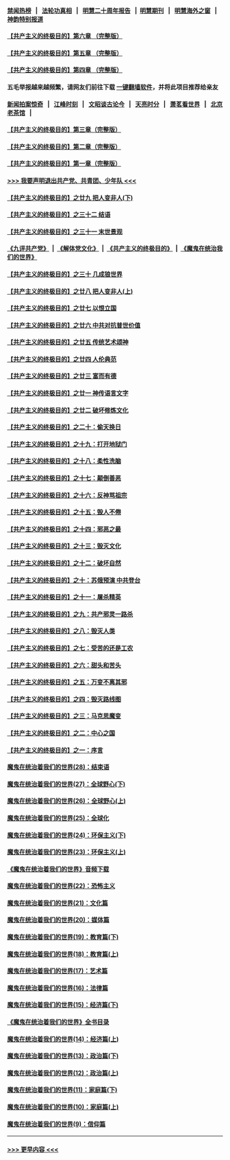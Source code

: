 #### [禁闻热榜](热点新闻.md?=0)  &nbsp;&nbsp;|&nbsp;&nbsp; [法轮功真相](https://github.com/gfw-breaker/truth/blob/master/README.md?=0) &nbsp;&nbsp;|&nbsp;&nbsp; [明慧二十周年报告](https://github.com/gfw-breaker/mh-reports/blob/master/README.md?=0) &nbsp;&nbsp;|&nbsp;&nbsp;[明慧期刊](https://github.com/gfw-breaker/mh-qikan) &nbsp;&nbsp;|&nbsp;&nbsp; [明慧海外之窗](https://github.com/gfw-breaker/mh-news/blob/master/README.md?=0) &nbsp;&nbsp;|&nbsp;&nbsp; [神韵特别报道](https://github.com/gfw-breaker/mh-news/blob/master/shenyun.md?=0)
#### [【共产主义的终极目的】第六章 （完整版）](../pages/nsc422/n11428913.md?t=03151302) 
#### [【共产主义的终极目的】第五章 （完整版）](../pages/nsc422/n11428912.md?t=03151302) 
#### [【共产主义的终极目的】第四章 （完整版）](../pages/nsc422/n11428907.md?t=03151302) 
#### 五毛举报越来越频繁，请网友们前往下载 [一键翻墙软件](https://github.com/gfw-breaker/ssr-accounts)，并将此项目推荐给亲友
#### [新闻拍案惊奇](https://github.com/gfw-breaker/banned-news/blob/master/pages/link4.md) &nbsp;&nbsp;|&nbsp;&nbsp; [江峰时刻](https://github.com/gfw-breaker/banned-news/blob/master/pages/link4.md) &nbsp;&nbsp;|&nbsp;&nbsp; [文昭谈古论今](https://github.com/gfw-breaker/banned-news/blob/master/pages/link4.md) &nbsp;&nbsp;|&nbsp;&nbsp; [天亮时分](https://github.com/gfw-breaker/banned-news/blob/master/pages/link4.md) &nbsp;&nbsp;|&nbsp;&nbsp; [萧茗看世界](https://github.com/gfw-breaker/banned-news/blob/master/pages/link4.md) &nbsp;&nbsp;|&nbsp;&nbsp; [北京老茶馆](https://github.com/gfw-breaker/banned-news/blob/master/pages/link4.md) &nbsp;&nbsp;|&nbsp;&nbsp; 
#### [【共产主义的终极目的】第三章（完整版）](../pages/nsc422/n11428848.md?t=03151302) 
#### [【共产主义的终极目的】第二章（完整版）](../pages/nsc422/n11428831.md?t=03151302) 
#### [【共产主义的终极目的】第一章（完整版）](../pages/nsc422/n11417651.md?t=03151302) 
#### [>>> 我要声明退出共产党、共青团、少年队 <<<](https://github.com/begood0513/goodnews/blob/master/quit/letter.md) 
#### [【共产主义的终极目的】之廿九 把人变非人(下)](../pages/nsc422/n11344140.md?t=03151302) 
#### [【共产主义的终极目的】之三十二 结语](../pages/nsc422/n11360535.md?t=03151302) 
#### [【共产主义的终极目的】之三十一 末世景观](../pages/nsc422/n11351129.md?t=03151302) 
#### [《九评共产党》](https://github.com/begood0513/9ping.md/blob/master/README.md) &nbsp;|&nbsp; [《解体党文化》](../../../../jtdwh.md/blob/master/README.md)  &nbsp;|&nbsp; [《共产主义的终极目的》](../../../../gczydzjmd.md/blob/master/README.md) &nbsp;|&nbsp; [《魔鬼在统治我们的世界》](../../../../mgztzwmdsj.md/blob/master/README.md) 
#### [【共产主义的终极目的】之三十 几成狼世界](../pages/nsc422/n11348280.md?t=03151302) 
#### [【共产主义的终极目的】之廿八 把人变非人(上)](../pages/nsc422/n11340492.md?t=03151302) 
#### [【共产主义的终极目的】之廿七 以恨立国](../pages/nsc422/n11336944.md?t=03151302) 
#### [【共产主义的终极目的】之廿六 中共对抗普世价值](../pages/nsc422/n11324785.md?t=03151302) 
#### [【共产主义的终极目的】之廿五 传统艺术颂神](../pages/nsc422/n11296396.md?t=03151302) 
#### [【共产主义的终极目的】之廿四 人伦典范](../pages/nsc422/n11296397.md?t=03151302) 
#### [【共产主义的终极目的】之廿三 富而有德](../pages/nsc422/n11283598.md?t=03151302) 
#### [【共产主义的终极目的】之廿一 神传语言文字](../pages/nsc422/n11263265.md?t=03151302) 
#### [【共产主义的终极目的】之廿二 破坏修炼文化](../pages/nsc422/n11245728.md?t=03151302) 
#### [【共产主义的终极目的】之二十：偷天换日](../pages/nsc422/n11238846.md?t=03151302) 
#### [【共产主义的终极目的】之十九：打开地狱门](../pages/nsc422/n11206376.md?t=03151302) 
#### [【共产主义的终极目的】之十八：柔性洗脑](../pages/nsc422/n11199994.md?t=03151302) 
#### [【共产主义的终极目的】之十七：颠倒善恶](../pages/nsc422/n11179782.md?t=03151302) 
#### [【共产主义的终极目的】之十六：反神骂祖宗](../pages/nsc422/n11166798.md?t=03151302) 
#### [【共产主义的终极目的】之十五：毁人不倦](../pages/nsc422/n11166792.md?t=03151302) 
#### [【共产主义的终极目的】之十四：邪恶之最](../pages/nsc422/n11150249.md?t=03151302) 
#### [【共产主义的终极目的】之十三：毁灭文化](../pages/nsc422/n11135227.md?t=03151302) 
#### [【共产主义的终极目的】之十二：破坏自然](../pages/nsc422/n11135214.md?t=03151302) 
#### [【共产主义的终极目的】之十：苏俄预演 中共登台](../pages/nsc422/n11118424.md?t=03151302) 
#### [【共产主义的终极目的】之十一：屠杀精英](../pages/nsc422/n11118442.md?t=03151302) 
#### [【共产主义的终极目的】之九：共产邪灵一路杀](../pages/nsc422/n11114139.md?t=03151302) 
#### [【共产主义的终极目的】之八：毁灭人类](../pages/nsc422/n11108503.md?t=03151302) 
#### [【共产主义的终极目的】之七：受苦的还是工农](../pages/nsc422/n11101809.md?t=03151302) 
#### [【共产主义的终极目的】之六：甜头和苦头](../pages/nsc422/n11096971.md?t=03151302) 
#### [【共产主义的终极目的】之五：万变不离其邪](../pages/nsc422/n11091285.md?t=03151302) 
#### [【共产主义的终极目的】之四：毁灭路线图](../pages/nsc422/n11086284.md?t=03151302) 
#### [【共产主义的终极目的】之三：马克思魔变](../pages/nsc422/n11061941.md?t=03151302) 
#### [【共产主义的终极目的】之二：中心之国](../pages/nsc422/n11047728.md?t=03151302) 
#### [【共产主义的终极目的】之一：序言](../pages/nsc422/n11086077.md?t=03151302) 
#### [魔鬼在统治着我们的世界(28)：结束语](../pages/nsc422/n10936246.md?t=03151302) 
#### [魔鬼在统治着我们的世界(27)：全球野心(下)](../pages/nsc422/n10928319.md?t=03151302) 
#### [魔鬼在统治着我们的世界(26)：全球野心(上)](../pages/nsc422/n10900318.md?t=03151302) 
#### [魔鬼在统治着我们的世界(25)：全球化](../pages/nsc422/n10788205.md?t=03151302) 
#### [魔鬼在统治着我们的世界(24)：环保主义(下)](../pages/nsc422/n10695307.md?t=03151302) 
#### [魔鬼在统治着我们的世界(23)：环保主义(上)](../pages/nsc422/n10688613.md?t=03151302) 
#### [《魔鬼在统治着我们的世界》音频下载](../pages/nsc422/n10635553.md?t=03151302) 
#### [魔鬼在统治着我们的世界(22)：恐怖主义](../pages/nsc422/n10614727.md?t=03151302) 
#### [魔鬼在统治着我们的世界(21)：文化篇](../pages/nsc422/n10597706.md?t=03151302) 
#### [魔鬼在统治着我们的世界(20)：媒体篇](../pages/nsc422/n10586579.md?t=03151302) 
#### [魔鬼在统治着我们的世界(19)：教育篇(下)](../pages/nsc422/n10564808.md?t=03151302) 
#### [魔鬼在统治着我们的世界(18)：教育篇(上)](../pages/nsc422/n10526970.md?t=03151302) 
#### [魔鬼在统治着我们的世界(17)：艺术篇](../pages/nsc422/n10499093.md?t=03151302) 
#### [魔鬼在统治着我们的世界(16)：法律篇](../pages/nsc422/n10485969.md?t=03151302) 
#### [魔鬼在统治着我们的世界(15)：经济篇(下)](../pages/nsc422/n10469975.md?t=03151302) 
#### [《魔鬼在统治着我们的世界》全书目录](../pages/nsc422/n10464261.md?t=03151302) 
#### [魔鬼在统治着我们的世界(14)：经济篇(上)](../pages/nsc422/n10457370.md?t=03151302) 
#### [魔鬼在统治着我们的世界(13)：政治篇(下)](../pages/nsc422/n10448270.md?t=03151302) 
#### [魔鬼在统治着我们的世界(12)：政治篇(上)](../pages/nsc422/n10444576.md?t=03151302) 
#### [魔鬼在统治着我们的世界(11)：家庭篇(下)](../pages/nsc422/n10440961.md?t=03151302) 
#### [魔鬼在统治着我们的世界(10)：家庭篇(上)](../pages/nsc422/n10435448.md?t=03151302) 
#### [魔鬼在统治着我们的世界(9)：信仰篇](../pages/nsc422/n10432159.md?t=03151302) 

----
#### [ >>> 更早内容 <<< ](../indexes/nsc422-earlier.md)
